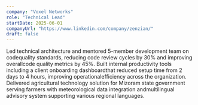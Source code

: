 ```yaml
---
company: "Voxel Networks"
role: "Technical Lead"
startDate: 2025-06-01
companyUrl: "https://www.linkedin.com/company/zenzian/"
draft: false
---
```


Led technical architecture and mentored 5-member development team on codequality standards, reducing code review cycles by 30% and improving overallcode quality metrics by 45%.
Built internal productivity tools including a client onboarding dashboardthat reduced setup time from 2 days to 4 hours, improving operationalefficiency across the organization.
Delivered agricultural technology solution for Mizoram state government serving farmers with meteorological data integration andmultilingual advisory system supporting various regional languages.
